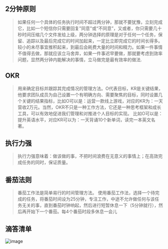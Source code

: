 

## 2分钟原则

> 如果任何一个具体的任务执行时间不超过两分钟，那就不要犹豫，立刻完成它，比如一个短信你只需要回复"同意"或“不同意”，又或者，你只需要几十秒时间压缩几个文件发给上级，两分钟选择的原理是对于任何一个任务，保留、追踪以及最后完成它的时间加起来，一定比立即完成它的时间长得多。较小的未尽事宜推积起来，到最后会耗费大量的时间和精力。如果一件事情不值得去做，那就应该立马舍弃，如果一件事迟早要做，那就要考虑到效率问题，显然两分钟内能解决的事情，立马做完是最有效率的做法.

## OKR

> 用来确定目标并跟踪其完成情况的管理方法。O代表目标，KR是关键结果，他要求团队成员为自己设置一个有明确方向、需要聚焦的目标，同时设置几个关键的结果指标，比如O可以是：运营一款线上游戏，对应的KR为：一天营收2万元。当然，OKR不只是一种工作方法，它还是一种思考框架和成长工具，可以有效地促进我们管理和对推进个人目标的实现。 比如O可以是：提升英语水平，对应KR可以为：一天背诵10个新单词，读完一本英文名著。



## 执行力强
> 执行力强意味着：做该做的事，不把时间浪费在无意义的事情上；在高效完成任务的同时，保证质量。

## 番茄法则

> 番茄工作法是简单易行的时间管理方法。
使用番茄工作法，选择一个待完成的任务，将番茄时间设为25分钟，专注工作，中途不允许做任何与该任务无关的事，直到番茄时钟响起，然后进行短暂休息一下（5分钟就行），然后再开始下一个番茄。每4个番茄时段多休息一会儿


## 滴答清单
![image](https://www.liqianlong.cn/dida.png)
